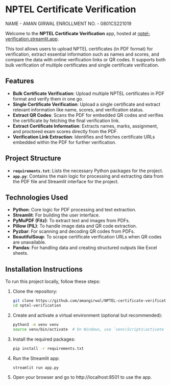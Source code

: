 # NPTEL Certificate Verification
NAME - AMAN GIRWAL
ENROLLMENT NO. - 0801CS221019

Welcome to the **NPTEL Certificate Verification** app, hosted at [nptel-verification.streamlit.app](https://nptel-verification.streamlit.app).

This tool allows users to upload NPTEL certificates (in PDF format) for verification, extract essential information such as names and scores, and compare the data with online verification links or QR codes. It supports both bulk verification of multiple certificates and single certificate verification.

## Features

- **Bulk Certificate Verification**: Upload multiple NPTEL certificates in PDF format and verify them in one go.
- **Single Certificate Verification**: Upload a single certificate and extract relevant information like name, scores, and verification status.
- **Extract QR Codes**: Scans the PDF for embedded QR codes and verifies the certificate by fetching the final verification link.
- **Extract Certificate Information**: Extracts names, marks, assignment, and proctored exam scores directly from the PDF.
- **Verification Link Extraction**: Identifies and fetches certificate URLs embedded within the PDF for further verification.

## Project Structure

- **`requirements.txt`**: Lists the necessary Python packages for the project.
- **`app.py`**: Contains the main logic for processing and extracting data from the PDF file and Streamlit interface for the project.
  
## Technologies Used

- **Python**: Core logic for PDF processing and text extraction.
- **Streamlit**: For building the user interface.
- **PyMuPDF (Fitz)**: To extract text and images from PDFs.
- **Pillow (PIL)**: To handle image data and QR code extraction.
- **Pyzbar**: For scanning and decoding QR codes from PDFs.
- **BeautifulSoup**: To scrape certificate verification URLs when QR codes are unavailable.
- **Pandas**: For handling data and creating structured outputs like Excel sheets.

## Installation Instructions

To run this project locally, follow these steps:

1. Clone the repository:
   ```bash
   git clone https://github.com/amangirwal/NPTEL-certificate-verification.git
   cd nptel-verification
2. Create and activate a virtual environment (optional but recommended):
    ```bash
    python3 -m venv venv
    source venv/bin/activate  # On Windows, use `venv\Scripts\activate
3. Install the required packages:
    ```bash
    pip install -r requirements.txt
4. Run the Streamlit app:
   ```bash
   streamlit run app.py
5. Open your browser and go to http://localhost:8501 to use the app.

